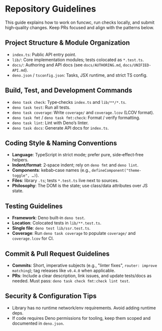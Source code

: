 # Repository Guidelines

This guide explains how to work on funcwc, run checks locally, and submit
high‑quality changes. Keep PRs focused and align with the patterns below.

## Project Structure & Module Organization

- `index.ts`: Public API entry point.
- `lib/`: Core implementation modules; tests colocated as `*.test.ts`.
- `docs/`: Authoring and API docs (see `docs/AUTHORING.md`,
  `docs/UNIFIED-API.md`).
- `deno.json` / `tsconfig.json`: Tasks, JSX runtime, and strict TS config.

## Build, Test, and Development Commands

- `deno task check`: Type‑checks `index.ts` and `lib/**/*.ts`.
- `deno task test`: Run all tests.
- `deno task coverage`: Write `coverage/` and `coverage.lcov` (LCOV format).
- `deno task fmt` / `deno task fmt:check`: Format / verify formatting.
- `deno task lint`: Lint with Deno’s linter.
- `deno task docs`: Generate API docs for `index.ts`.

## Coding Style & Naming Conventions

- **Language**: TypeScript in strict mode; prefer pure, side‑effect‑free
  helpers.
- **Indent/format**: 2‑space indent; rely on `deno fmt` and `deno lint`.
- **Components**: kebab‑case names (e.g., `defineComponent("theme-toggle", …)`).
- **Files**: library `.ts`; tests `*.test.ts` live next to sources.
- **Philosophy**: The DOM is the state; use class/data attributes over JS state.

## Testing Guidelines

- **Framework**: Deno built‑in `deno test`.
- **Location**: Colocated tests in `lib/**.test.ts`.
- **Single file**: `deno test lib/ssr.test.ts`.
- **Coverage**: Run `deno task coverage` to populate `coverage/` and
  `coverage.lcov` for CI.

## Commit & Pull Request Guidelines

- **Commits**: Short, imperative subjects (e.g., "linter fixes",
  `router: improve matching`); tag releases like `v0.4.0` when applicable.
- **PRs**: Include a clear description, link issues, and update tests/docs as
  needed. Must pass: `deno task check fmt:check lint test`.

## Security & Configuration Tips

- Library has no runtime network/env requirements. Avoid adding runtime deps.
- If code requires Deno permissions for tooling, keep them scoped and documented
  in `deno.json`.
